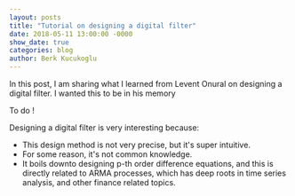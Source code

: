 ```yaml
---
layout: posts
title: "Tutorial on designing a digital filter"
date: 2018-05-11 13:00:00 -0000
show_date: true
categories: blog
author: Berk Kucukoglu
---
```


In this post, I am sharing what I learned from Levent Onural on designing a digital filter. I wanted this to be in his memory

To do !

Designing a digital filter is very interesting because:
+ This design method is not very precise, but it's super intuitive.
+ For some reason, it's not common knowledge.
+ It boils downto designing p-th order difference equations, and this is directly related to ARMA processes, which has deep roots in time series analysis, and other finance related topics.